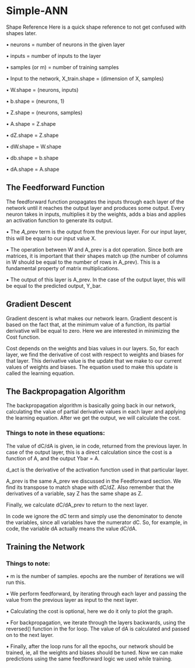 # Simple-ANN
Shape Reference
Here is a quick shape reference to not get confused with shapes later. 

•	neurons = number of neurons in the given layer

•	inputs = number of inputs to the layer

•	samples (or m) = number of training samples

•	Input to the network, X_train.shape = (dimension of X, samples)

•	W.shape = (neurons, inputs)

•	b.shape = (neurons, 1)

•	Z.shape = (neurons, samples)

•	A.shape = Z.shape

•	dZ.shape = Z.shape

•	dW.shape = W.shape

•	db.shape = b.shape

•	dA.shape = A.shape

## The Feedforward Function

The feedforward function propagates the inputs through each layer of the network until it reaches the output layer and produces some output. Every neuron takes in inputs, multiplies it by the weights, adds a bias and applies an activation function to generate its output.

•	The 𝐴_prev term is the output from the previous layer. For our input layer, this will be equal to our input value X.

•	The operation between W and A_prev is a dot operation. Since both are matrices, it is important that their shapes match up (the number of columns in W should be equal to the number of rows in A_prev). This is a fundamental property of matrix multiplications.

•	The output of this layer is A_prev. In the case of the output layer, this will be equal to the predicted output, Y_bar.

## Gradient Descent

Gradient descent is what makes our network learn. Gradient descent is based on the fact that, at the minimum value of a function, its partial derivative will be equal to zero. Here we are interested in minimizing the Cost function.

Cost depends on the weights and bias values in our layers. So, for each layer, we find the derivative of cost with respect to weights and biases for that layer. This derivative value is the update that we make to our current values of weights and biases. The equation used to make this update is called the learning equation.

## The Backpropagation Algorithm

The backpropagation algorithm is basically going back in our network, calculating the value of partial derivative values in each layer and applying the learning equation.
After we get the output, we will calculate the cost.

### Things to note in these equations:
The value of dC/dA is given, ie in code, returned from the previous layer. In case of the output layer, this is a direct calculation since the cost is a function of A, and the output Ybar = A.

d_act is the derivative of the activation function used in that particular layer.

A_prev is the same A_prev we discussed in the Feedforward section. We find its transpose to match shape with dC/dZ. Also remember that the derivatives of a variable, say Z has the same shape as Z.

Finally, we calculate dC/dA_prev to return to the next layer.

In code we ignore the dC term and simply use the denominator to denote the variables, since all variables have the numerator dC. So, for example, in code, the variable dA actually means the value dC/dA.

## Training the Network
### Things to note:

•	m is the number of samples. epochs are the number of iterations we will run this.

•	We perform feedforward, by iterating through each layer and passing the value from the previous layer as input to the next layer.

•	Calculating the cost is optional, here we do it only to plot the graph.

•	For backpropagation, we iterate through the layers backwards, using the reversed() function in the for loop. The value of dA is calculated and passed on to the next layer.

•	Finally, after the loop runs for all the epochs, our network should be trained, ie, all the weights and biases should be tuned. Now we can make predictions using the same feedforward logic we used while training.
